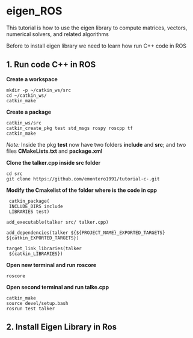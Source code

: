# eigen_ROS
This tutorial is how to use the eigen library to compute matrices, vectors, numerical solvers, and related algorithms

Before to install eigen library we need to learn how run C++ code in ROS

## **1. Run code C++ in ROS**

**Create a workspace**
```
mkdir -p ~/catkin_ws/src
cd ~/catkin_ws/
catkin_make
```
**Create a package**
```
catkin_ws/src
catkin_create_pkg test std_msgs rospy roscpp tf
catkin_make
```
_Note:_ Inside the pkg **test** now have two folders **include** and **src**; and two files **CMakeLists.txt** and **package.xml** 

**Clone the talker.cpp inside src folder**

```
cd src
git clone https://github.com/emontero1991/tutorial-c-.git

```
**Modify the Cmakelist of the folder where is the code in cpp**
```
 catkin_package(
 INCLUDE_DIRS include
 LIBRARIES test)
```

```
add_executable(talker src/ talker.cpp)
```

```
add_dependencies(talker ${${PROJECT_NAME}_EXPORTED_TARGETS} ${catkin_EXPORTED_TARGETS})
```

```
target_link_libraries(talker 
 ${catkin_LIBRARIES})
```
**Open new terminal and run roscore**
```
roscore
```
**Open second terminal and run talke.cpp**


```
catkin_make
source devel/setup.bash
rosrun test talker

```

## **2. Install Eigen Library in Ros**
